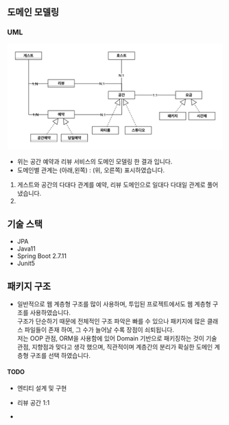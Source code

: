 ## 도메인 모델링

### UML
![](src/domain.png)

* 위는 공간 예약과 리뷰 서비스의 도메인 모델링 한 결과 입니다.
* 도메인별 관계는 (아래,왼쪽) : (위, 오른쪽) 표시하였습니다.

1. 게스트와 공간의 다대다 관계를 예약, 리뷰 도메인으로 일대다 다대일 관계로 풀어 냈습니다.
2. 


## 기술 스택
* JPA
* Java11
* Spring Boot 2.7.11
* Junit5

## 패키지 구조
* 일반적으로 웹 계층형 구조를 많이 사용하며, 투입된 프로젝트에서도 웹 계층형 구조를 사용하였습니다.<br>
구조가 단순하기 때문에 전체적인 구조 파악은 빠를 수 있으나 패키지에 많은 클래스 파일들이 존재 하여, 그 수가 늘어날 수록 장점이 쇠퇴됩니다.<br>
저는 OOP 관점, ORM을 사용함에 있어 Domain 기반으로 패키징하는 것이 기술 관점, 지향점과 맞다고 생각 했으며, 직관적이며 계층간의 분리가 확실한 도메인 계층형 구조를 선택 하였습니다.






#### TODO
- 엔티티 설계 및 구현

- 리뷰 공간 1:1
-  
